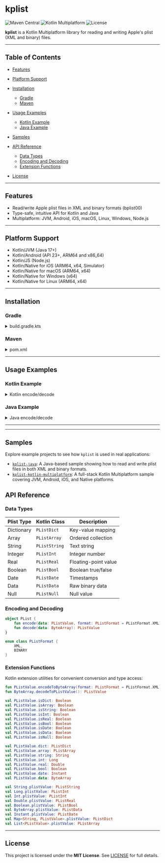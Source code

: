 # kplist

![Maven Central](https://img.shields.io/maven-metadata/v.svg?label=maven-central&metadataUrl=https://repo1.maven.org/maven2/com/getiox/kplist/maven-metadata.xml&style=for-the-badge)
![Kotlin Multiplatform](https://img.shields.io/badge/Kotlin-Multiplatform-green.svg?style=for-the-badge)
![License](https://img.shields.io/badge/License-Mit-green.svg?style=for-the-badge)

**kplist** is a Kotlin Multiplatform library for reading and writing Apple's plist (XML and binary) files.

---

## Table of Contents

* [Features](#features)
* [Platform Support](#platform-support)
* [Installation](#installation)

    * [Gradle](#gradle)
    * [Maven](#maven)
* [Usage Examples](#usage-examples)

    * [Kotlin Example](#kotlin-example)
    * [Java Example](#java-example)
* [Samples](#samples)
* [API Reference](#api-reference)

    * [Data Types](#data-types)
    * [Encoding and Decoding](#encoding-and-decoding)
    * [Extension Functions](#extension-functions)
* [License](#license)

---

## Features

- Read/write Apple plist files in XML and binary formats (bplist00)
- Type-safe, intuitive API for Kotlin and Java
- Multiplatform: JVM, Android, iOS, macOS, Linux, Windows, Node.js


---

## Platform Support

* Kotlin/JVM (Java 17+)
* Kotlin/Android (API 23+, ARM64 and x86_64)
* Kotlin/JS (Node.js)
* Kotlin/Native for iOS (ARM64, x64, Simulator)
* Kotlin/Native for macOS (ARM64, x64)
* Kotlin/Native for Windows (x64)
* Kotlin/Native for Linux (ARM64, x64)


---

## Installation

### Gradle

<details>
<summary>build.gradle.kts</summary>

```kotlin
repositories {
    mavenCentral()
}

dependencies {
    implementation("com.getiox:kplist:0.0.1")
}
```

</details>

### Maven

<details>
<summary>pom.xml</summary>

```xml
<dependency>
    <groupId>com.getiox</groupId>
    <artifactId>kplist-jvm</artifactId>
    <version>0.0.1</version>
</dependency>
```

</details>

---

## Usage Examples

### Kotlin Example

<details>
<summary>Kotlin encode/decode</summary>

```kotlin
import com.getiox.kplist.*
import kotlinx.datetime.Clock

val plistValue = mapOf(
    "stringKey" to "stringValue".plistValue,
    "intKey" to 123.plistValue,
    "boolKey" to true.plistValue,
    "realKey" to 123.456.plistValue,
    "dateKey" to Clock.System.now().plistValue,
    "dataKey" to byteArrayOf(1, 2, 3).plistValue,
    "arrayKey" to listOf(1.plistValue, 2.plistValue, 3.plistValue).plistValue,
    "dictKey" to mapOf(
        "stringKey" to "stringValue".plistValue,
        "intKey" to 123.plistValue
    ).plistValue
).plistValue

val binaryData = PList.encode(plistValue, PListFormat.BINARY)
val xmlData = PList.encode(plistValue, PListFormat.XML)
val decoded = PList.decode(binaryData)

if (decoded.isDict) {
    val dict = decoded.dict
    val stringValue = dict["stringKey"]?.string
    val intValue = dict["intKey"]?.int
    println("String value: $stringValue, Int value: $intValue")
}
```

</details>

### Java Example

<details>
<summary>Java encode/decode</summary>

```java
import com.getiox.kplist.*;
import java.util.List;
import java.util.Map;

PListValue root = new PListDict(Map.of(
    "stringKey", new PListString("stringValue"),
    "intKey", new PListInt(123),
    "boolKey", new PListBool(true),
    "realKey", new PListReal(123.456),
    "dateKey", new PListDate(System.currentTimeMillis()),
    "dataKey", new PListData(new byte[]{1, 2, 3}),
    "arrayKey", new PListArray(List.of(
        new PListInt(1),
        new PListBool(false),
        new PListReal(3.1415926)
    )),
    "dictKey", new PListDict(Map.of(
        "stringKey", new PListString("stringValue"),
        "intKey", new PListInt(123)
    ))
));

byte[] binaryData = PList.encode(root, PListFormat.BINARY);
byte[] xmlData = PList.encode(root, PListFormat.XML);
PListValue decoded = PList.decode(binaryData);

if (decoded instanceof PListDict dict) {
    PListValue stringValue = dict.get("stringKey");
    PListValue intValue = dict.get("intKey");

    if (stringValue instanceof PListString str && intValue instanceof PListInt num) {
        System.out.println("String value: " + str.getValue() + ", Int value: " + num.getValue());
    }
}
```

</details>

---  

---

## Samples

Explore example projects to see how `kplist` is used in real applications:

- [`kplist-java`](https://github.com/demoofbug/kplist/tree/main/samples/kplist-java): A Java-based sample showing how to read and write plist files in both XML and binary formats.
- [`kplist-kotlin-multiplatform`](https://github.com/demoofbug/kplist/tree/main/samples/kplist-kotlin-multiplatform): A full-stack Kotlin Multiplatform sample covering JVM, Android, iOS, and Native platforms.





## API Reference

### Data Types

| Plist Type | Kotlin Class  | Description          |
| ---------- | ------------- | -------------------- |
| Dictionary | `PListDict`   | Key-value mapping    |
| Array      | `PListArray`  | Ordered collection   |
| String     | `PListString` | Text string          |
| Integer    | `PListInt`    | Integer number       |
| Real       | `PListReal`   | Floating-point value |
| Boolean    | `PListBool`   | Boolean true/false   |
| Date       | `PListDate`   | Timestamps           |
| Data       | `PListData`   | Raw binary data      |
| Null       | `PListNull`   | Null value           |

### Encoding and Decoding

```kotlin
object PList {
    fun encode(data: PListValue, format: PListFormat = PListFormat.XML): ByteArray
    fun decode(data: ByteArray): PListValue
}

enum class PListFormat {
    XML,
    BINARY
}
```

### Extension Functions

Kotlin extension utilities for convenient conversion and type access:

```kotlin
fun PListValue.encodeToByteArray(format: PListFormat = PListFormat.XML): ByteArray
fun ByteArray.decodeToPListValue(): PListValue

val PListValue.isDict: Boolean
val PListValue.isArray: Boolean
val PListValue.isString: Boolean
val PListValue.isInt: Boolean
val PListValue.isReal: Boolean
val PListValue.isBool: Boolean
val PListValue.isDate: Boolean
val PListValue.isData: Boolean
val PListValue.isNull: Boolean

val PListValue.dict: PListDict
val PListValue.array: PListArray
val PListValue.string: String
val PListValue.int: Long
val PListValue.real: Double
val PListValue.bool: Boolean
val PListValue.date: Instant
val PListValue.data: ByteArray

val String.plistValue: PListString
val Long.plistValue: PListInt
val Int.plistValue: PListInt
val Double.plistValue: PListReal
val Boolean.plistValue: PListBool
val ByteArray.plistValue: PListData
val Instant.plistValue: PListDate
val Map<String, PListValue>.plistValue: PListDict
val List<PListValue>.plistValue: PListArray
```

---

## License

This project is licensed under the **MIT License**. See [LICENSE](LICENSE.txt) for full details.
